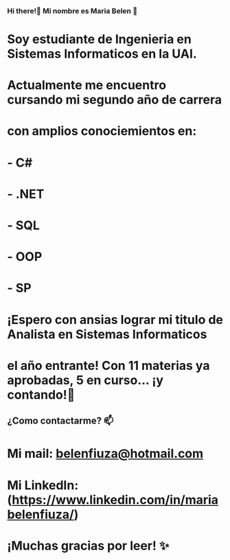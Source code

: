 
### Hi there!👋 Mi nombre es Maria Belen 🔭
# Soy estudiante de Ingenieria en Sistemas Informaticos en la UAI. 
# Actualmente me encuentro cursando mi segundo año de carrera 
# con amplios conociemientos en:
#  - C#
#  - .NET
#  - SQL
#  - OOP
#  - SP
# ¡Espero con ansias lograr mi titulo de Analista en Sistemas Informaticos
# el año entrante! Con 11 materias ya aprobadas, 5 en curso... ¡y contando!🌱

## ¿Como contactarme? 📫 
# Mi mail: belenfiuza@hotmail.com
# Mi LinkedIn: (https://www.linkedin.com/in/mariabelenfiuza/)

# ¡Muchas gracias por leer! ✨

